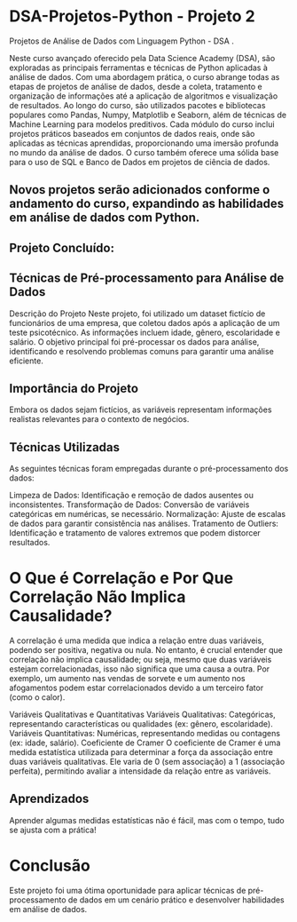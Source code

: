 # DSA-Projetos-Python - Projeto 2
Projetos de Análise de Dados com Linguagem Python - DSA .

Neste curso avançado oferecido pela Data Science Academy (DSA), são exploradas as principais ferramentas e técnicas de Python aplicadas à análise de dados. Com uma abordagem prática, o curso abrange todas as etapas de projetos de análise de dados, desde a coleta, tratamento e organização de informações até a aplicação de algoritmos e visualização de resultados. Ao longo do curso, são utilizados pacotes e bibliotecas populares como Pandas, Numpy, Matplotlib e Seaborn, além de técnicas de Machine Learning para modelos preditivos.
Cada módulo do curso inclui projetos práticos baseados em conjuntos de dados reais, onde são aplicadas as técnicas aprendidas, proporcionando uma imersão profunda no mundo da análise de dados. O curso também oferece uma sólida base para o uso de SQL e Banco de Dados em projetos de ciência de dados.

## Novos projetos serão adicionados conforme o andamento do curso, expandindo as habilidades em análise de dados com Python.


## Projeto Concluído:

## Técnicas de Pré-processamento para Análise de Dados
Descrição do Projeto
Neste projeto, foi utilizado um dataset fictício de funcionários de uma empresa, que coletou dados após a aplicação de um teste psicotécnico. As informações incluem idade, gênero, escolaridade e salário. O objetivo principal foi pré-processar os dados para análise, identificando e resolvendo problemas comuns para garantir uma análise eficiente.

## Importância do Projeto
Embora os dados sejam fictícios, as variáveis representam informações realistas relevantes para o contexto de negócios.

## Técnicas Utilizadas
As seguintes técnicas foram empregadas durante o pré-processamento dos dados:

Limpeza de Dados: Identificação e remoção de dados ausentes ou inconsistentes.
Transformação de Dados: Conversão de variáveis categóricas em numéricas, se necessário.
Normalização: Ajuste de escalas de dados para garantir consistência nas análises.
Tratamento de Outliers: Identificação e tratamento de valores extremos que podem distorcer resultados.
# O Que é Correlação e Por Que Correlação Não Implica Causalidade?
A correlação é uma medida que indica a relação entre duas variáveis, podendo ser positiva, negativa ou nula. No entanto, é crucial entender que correlação não implica causalidade; ou seja, mesmo que duas variáveis estejam correlacionadas, isso não significa que uma causa a outra. Por exemplo, um aumento nas vendas de sorvete e um aumento nos afogamentos podem estar correlacionados devido a um terceiro fator (como o calor).

Variáveis Qualitativas e Quantitativas
Variáveis Qualitativas: Categóricas, representando características ou qualidades (ex: gênero, escolaridade).
Variáveis Quantitativas: Numéricas, representando medidas ou contagens (ex: idade, salário).
Coeficiente de Cramer
O coeficiente de Cramer é uma medida estatística utilizada para determinar a força da associação entre duas variáveis qualitativas. Ele varia de 0 (sem associação) a 1 (associação perfeita), permitindo avaliar a intensidade da relação entre as variáveis.

## Aprendizados
Aprender algumas medidas estatísticas não é fácil, mas com o tempo, tudo se ajusta com a prática!

# Conclusão
Este projeto foi uma ótima oportunidade para aplicar técnicas de pré-processamento de dados em um cenário prático e desenvolver habilidades em análise de dados.


